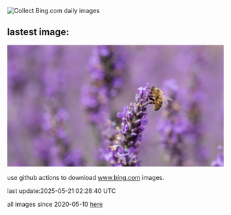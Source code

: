 ![Collect Bing.com daily images](https://github.com/counter2015/bing-daily-images/workflows/Collect%20Bing.com%20daily%20images/badge.svg)
## lastest image:
![](images/img.jpg)

use github actions to download www.bing.com images.

last update:2025-05-21 02:28:40 UTC

all images since 2020-05-10 [here](https://github.com/counter2015/bing-daily-images/tree/master/images) 
